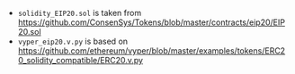 * `solidity_EIP20.sol` is taken from https://github.com/ConsenSys/Tokens/blob/master/contracts/eip20/EIP20.sol
* `vyper_eip20.v.py` is based on https://github.com/ethereum/vyper/blob/master/examples/tokens/ERC20_solidity_compatible/ERC20.v.py